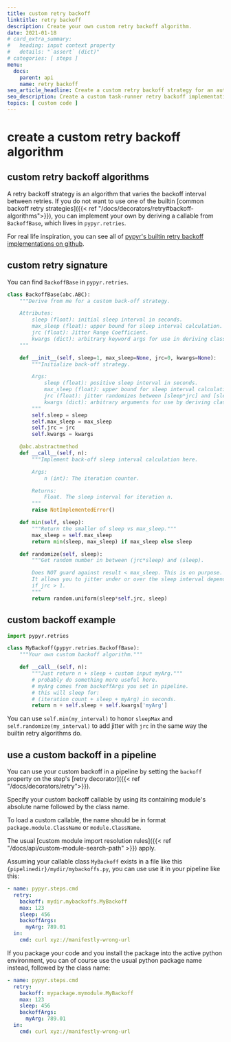 ```yaml
---
title: custom retry backoff
linktitle: retry backoff
description: Create your own custom retry backoff algorithm.
date: 2021-01-18
# card_extra_summary:
#   heading: input context property
#   details: "`assert` (dict)"
# categories: [ steps ]
menu:
  docs:
    parent: api
    name: retry backoff
seo_article_headline: Create a custom retry backoff strategy for an automation pipeline.
seo_description: Create a custom task-runner retry backoff implementation in a few lines of Python code.
topics: [ custom code ]
---
```

# create a custom retry backoff algorithm
## custom retry backoff algorithms
A retry backoff strategy is an algorithm that varies the backoff interval
between retries. If you do not want to use one of the builtin [common backoff
retry strategies]({{< ref "/docs/decorators/retry#backoff-algorithms">}}), you
can implement your own by deriving a callable from `BackoffBase`, which lives in
`pypyr.retries`.

For real life inspiration, you can see all of [pypyr's builtin retry backoff
implementations on
github](https://github.com/pypyr/pypyr/blob/main/pypyr/retries.py).

## custom retry signature
You can find `BackoffBase` in `pypyr.retries`.

```python
class BackoffBase(abc.ABC):
    """Derive from me for a custom back-off strategy.

    Attributes:
        sleep (float): initial sleep interval in seconds.
        max_sleep (float): upper bound for sleep interval calculation.
        jrc (float): Jitter Range Coefficient.
        kwargs (dict): arbitrary keyword args for use in deriving classes.
    """

    def __init__(self, sleep=1, max_sleep=None, jrc=0, kwargs=None):
        """Initialize back-off strategy.

        Args:
            sleep (float): positive sleep interval in seconds.
            max_sleep (float): upper bound for sleep interval calculation.
            jrc (float): jitter randomizes between [sleep*jrc] and [sleep].
            kwargs (dict): arbitrary arguments for use by deriving classes.
        """
        self.sleep = sleep
        self.max_sleep = max_sleep
        self.jrc = jrc
        self.kwargs = kwargs

    @abc.abstractmethod
    def __call__(self, n):
        """Implement back-off sleep interval calculation here.

        Args:
            n (int): The iteration counter.

        Returns:
            Float. The sleep interval for iteration n.
        """
        raise NotImplementedError()

    def min(self, sleep):
        """Return the smaller of sleep vs max_sleep."""
        max_sleep = self.max_sleep
        return min(sleep, max_sleep) if max_sleep else sleep

    def randomize(self, sleep):
        """Get random number in between (jrc*sleep) and (sleep).

        Does NOT guard against result < max_sleep. This is on purpose.
        It allows you to jitter under or over the sleep interval depending on
        if jrc > 1.
        """
        return random.uniform(sleep*self.jrc, sleep)
```

## custom backoff example
```python
import pypyr.retries

class MyBackoff(pypyr.retries.BackoffBase):
    """Your own custom backoff algorithm."""

    def __call__(self, n):
        """Just return n + sleep + custom input myArg."""
        # probably do something more useful here.
        # myArg comes from backoffArgs you set in pipeline.
        # this will sleep for:
        # (iteration count + sleep + myArg) in seconds.
        return n + self.sleep + self.kwargs['myArg']
```

You can use `self.min(my_interval)` to honor `sleepMax` and 
`self.randomize(my_interval)` to add jitter with `jrc` in the same way the
builtin retry algorithms do.

## use a custom backoff in a pipeline
You can use your custom backoff in a pipeline by setting the `backoff` property
on the step's [retry decorator]({{< ref "/docs/decorators/retry">}}).

Specify your custom backoff callable by using its containing module's absolute
name followed by the class name.

To load a custom callable, the name should be in format
`package.module.ClassName` or `module.ClassName`.

The usual [custom module import resolution rules]({{< ref
"/docs/api/custom-module-search-path" >}}) apply.

Assuming your callable class `MyBackoff` exists in a file like this 
`{pipelinedir}/mydir/mybackoffs.py`, you can use use it in your pipeline like
this:

```yaml
- name: pypyr.steps.cmd
  retry:
    backoff: mydir.mybackoffs.MyBackoff
    max: 123
    sleep: 456
    backoffArgs:
      myArg: 789.01
  in:
    cmd: curl xyz://manifestly-wrong-url
```

If you package your code and you install the package into the active python
environment, you can of course use the usual python package name instead,
followed by the class name:

```yaml
- name: pypyr.steps.cmd
  retry:
    backoff: mypackage.mymodule.MyBackoff
    max: 123
    sleep: 456
    backoffArgs:
      myArg: 789.01
  in:
    cmd: curl xyz://manifestly-wrong-url
```